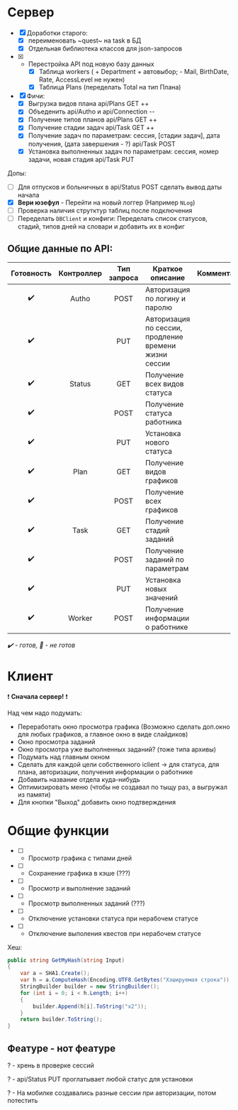 
# Сервер


- [x] Доработки старого:
    - [x] переименовать ~quest~ на task в БД
    - [x] Отдельная библиотека классов для json-запросов

- [x] - Перестройка API под новую базу данных
    - [x] Таблица workers (	+ Department + автовыбор; - Mail, BirthDate, Rate, AccessLevel не нужен)
    - [x] Таблица Plans (переделать Total на тип Плана)	
    	
- [x] Фичи:
    - [x] Выгрузка видов плана api/Plans GET ++
    - [x] Объеденить api/Autho и api/Connection --
    - [x] Получение типов планов api/Plans GET ++
    - [x] Получение стадии задач api/Task GET ++
    - [x] Получение задач по параметрам: сессия, [стадии задач], дата получения, (дата завершения - ?) api/Task POST
    - [x] Установка выполненных задач по параметрам: сессия, номер задачи, новая стадия api/Task PUT

Допы:
- [ ] Для отпусков и больничных в api/Status POST сделать вывод даты начала
- [x] **Вери юзефул** - Перейти на новый логгер (Например `NLog`)
- [ ] Проверка наличия струтктур таблиц после подключения
- [ ] Переделать `DBClient` и конфиги: Переделать список статусов, стадий, типов дней на словари и добавить их в конфиг

## Общие данные по API:


|Готовность	          |Контроллер|Тип запроса| Краткое описание                                     |Комментарий|
|:-------------------:|:--------:|:---------:|------------------------------------------------------|-----------|
|:heavy_check_mark:   |Autho     |POST       | Авторизация по логину и паролю                       ||
|:heavy_check_mark:   |          |PUT        | Авторизация по сессии, продление времени жизни сессии||
|:heavy_check_mark:   |Status    |GET        | Получение всех видов статуса                         ||
|:heavy_check_mark:   |          |POST       | Получение статуса работника                          ||
|:heavy_check_mark:   |          |PUT        | Установка нового статуса                             ||
|:heavy_check_mark:   |Plan      |GET        | Получение видов графиков                             ||
|:heavy_check_mark:   |          |POST       | Получение всех графиков                              ||
|:heavy_check_mark:   |Task      |GET        | Получение стадий заданий                             ||
|:heavy_check_mark:   |          |POST       | Получение заданий по параметрам                      ||
|:heavy_check_mark:   |          |PUT        | Установка новых значений                             ||
|:heavy_check_mark:   |Worker    |POST       | Получение информации о работнике                     ||

*:heavy_check_mark: - готов, :black_square_button: - не готов*

# Клиент

:heavy_exclamation_mark: **Сначала сервер!** :heavy_exclamation_mark:

 Над чем надо подумать:
- Переработать окно просмотра графика (Возможно сделать доп.окно для любых графиков, а главное окно в виде слайдиков)
- Окно просмотра заданий
- Окно просмотра уже выполненных заданий? (тоже типа архивы)
- Подумать над главным окном
- Сделать для каждой цели собственного iclient -> для статуса, для плана, авторизации, получения информации о работнике
- Добавить название отдела куда-нибудь
- Оптимизировать меню (чтобы не создавал по тыщу раз, а выгружал из памяти)
- Для кнопки "Выход" добавить окно подтверждения


# Общие функции


- [ ] - Просмотр графика с типами дней
- [ ] - Сохранение графика в кэше (???)
- [ ] - Просмотр и выполнение заданий
- [ ] - Просмотр выполненных заданий (???)
- [ ] - Отключение установки статуса при нерабочем статусе
- [ ] - Отключение выполения квестов при нерабочем статусе


Хеш: 


```cs
public string GetMyHash(string Input)
{
	var a = SHA1.Create();
	var h = a.ComputeHash(Encoding.UTF8.GetBytes("Хэшируемая строка"));
	StringBuilder builder = new StringBuilder();
	for (int i = 0; i < h.Length; i++)
	{
		builder.Append(h[i].ToString("x2"));
	}
	return builder.ToString();
}
```

## Феатуре - нот феатуре

? - хрень в проверке сессий

? - api/Status PUT проглатывает любой статус для установки

? - На мобилке создавались разные сессии при авторизации, потом потестить